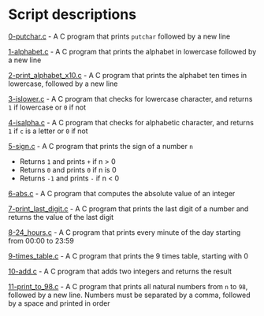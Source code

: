 # Script descriptions
[0-putchar.c](https://github.com/chelseyqc/holbertonschool-low_level_programming/blob/master/functions_nest_loops/0-putchar.c) - A C program that prints `putchar` followed by a new line


[1-alphabet.c](https://github.com/chelseyqc/holbertonschool-low_level_programming/blob/master/functions_nested_loops/1-alphabet.c) - A C program that prints the alphabet in lowercase followed by a new line


[2-print_alphabet_x10.c](https://github.com/chelseyqc/holbertonschool-low_level_programming/blob/master/functions_nested_loops/2-print_alphabet_x10.c) - A C program that prints the alphabet ten times in lowercase, followed by a new line


[3-islower.c](https://github.com/chelseyqc/holbertonschool-low_level_programming/blob/master/functions_nested_loops/3-islower.c) - A C program that checks for lowercase character, and returns `1` if lowercase or `0` if not


[4-isalpha.c](https://github.com/chelseyqc/holbertonschool-low_level_programming/blob/master/functions_nested_loops/4-isalpha.c) - A C program that checks for alphabetic character, and returns `1` if `c` is a letter or `0` if not


[5-sign.c](https://github.com/chelseyqc/holbertonschool-low_level_programming/blob/master/functions_nested_loops/5-sign.c) - A C program that prints the sign of a number `n`
- Returns `1` and prints `+` if n > 0
- Returns `0` and prints `0` if n is 0
- Returns `-1` and prints `-` if n < 0


[6-abs.c](https://github.com/chelseyqc/holbertonschool-low_level_programming/blob/master/functions_nested_loops/6-abs.c) - A C program that computes the absolute value of an integer


[7-print_last_digit.c](https://github.com/chelseyqc/holbertonschool-low_level_programming/blob/master/functions_nested_loops/7-print_last_digit.c) - A C program that prints the last digit of a number and returns the value of the last digit


[8-24_hours.c](https://github.com/chelseyqc/holbertonschool-low_level_programming/blob/master/functions_nested_loops/8-24_hours.c) - A C program that prints every minute of the day starting from 00:00 to 23:59


[9-times_table.c](https://github.com/chelseyqc/holbertonschool-low_level_programming/blob/master/functions_nested_loops/9-times_table.c) - A C program that prints the 9 times table, starting with 0


[10-add.c](https://github.com/chelseyqc/holbertonschool-low_level_programming/blob/master/functions_nested_loops/10-add.c) - A C program that adds two integers and returns the result


[11-print_to_98.c](https://github.com/chelseyqc/holbertonschool-low_level_programming/blob/master/functions_nested_loops/11-print_to_98.c) - A C program that prints all natural numbers from `n` to `98`, followed by a new line. Numbers must be separated by a comma, followed by a space and printed in order

